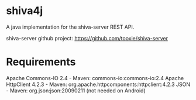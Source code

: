 shiva4j
=======

A java implementation for the shiva-server REST API.

shiva-server github project: https://github.com/tooxie/shiva-server


Requirements
============
Apache Commons-IO 2.4 - Maven: commons-io:commons-io:2.4
Apache HttpClient 4.2.3 - Maven: org.apache.httpcomponents:httpclient:4.2.3
JSON - Maven: org.json:json:20090211 (not needed on Android)